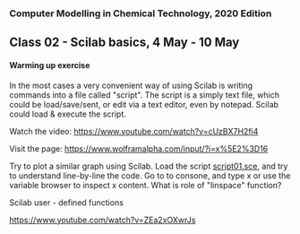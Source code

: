 ### Computer Modelling in Chemical Technology, 2020 Edition

## Class 02 - Scilab basics, 4 May - 10 May

#### Warming up exercise

In the most cases a very convenient way of using Scilab is writing commands into a file called "script". The script is a simply text file, which could be load/save/sent, or edit via a text editor, even by notepad. Scilab could load & execute the script.

Watch the video: https://www.youtube.com/watch?v=cUzBX7H2fi4

Visit the page: https://www.wolframalpha.com/input/?i=x%5E2%3D16

Try to plot a similar graph using Scilab.
Load the script [script01.sce](https://raw.githubusercontent.com/sbednarz/scilab/master/2020/02/script01.sce), and try to understand line-by-line the code.
Go to to consone, and type x <ENTER> or use the variable browser to inspect x content. What is role of "linspace" function? 


Scilab user - defined functions

https://www.youtube.com/watch?v=ZEa2xOXwrJs
